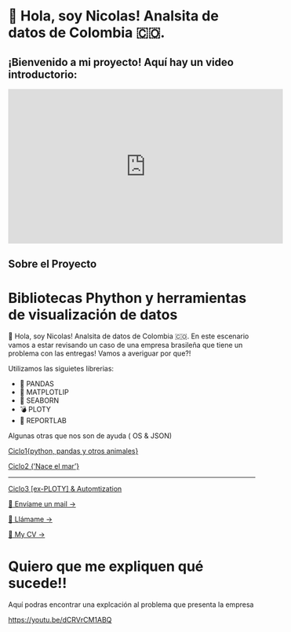  # 👋 Hola, soy Nicolas! Analsita de datos de Colombia 🇨🇴.
 
## ¡Bienvenido a mi proyecto! Aquí hay un video introductorio:
<iframe width="560" height="315" src="https://www.youtube.com/embed/dCRVrCM1ABQ" frameborder="0" allowfullscreen></iframe>



## Sobre el Proyecto

# Bibliotecas Phython y herramientas de visualización de datos

 👋 Hola, soy Nicolas! Analsita de datos de Colombia 🇨🇴.
En este escenario vamos a estar revisando un caso de una empresa brasileña que tiene un problema con las entregas!
Vamos a averiguar por que?!

Utilizamos las siguietes librerias:

- 🐼 PANDAS
- 📏 MATPLOTLIP
- 🌊 SEABORN
- 💣 PLOTY
- 📝 REPORTLAB

Algunas otras que nos son de ayuda ( OS & JSON)

[Ciclo1{python, pandas y otros animales}](https://www.notion.so/30053bd4a59843dba19678d946f15ce2?pvs=21)

[Ciclo2 {’Nace el mar’}](https://www.notion.so/d78a42b8816b4e65afce5a580b8b8e0e?pvs=21)

---

[Ciclo3 [ex-PLOTY] & Automtization ](https://www.notion.so/10031860c0cc48b285ea4a4ba8ff8201?pvs=21)

[📨 Envíame un mail →](mailto:)

[🤙 Llámame →](tel:)

[📝 My CV →](https://www.notion.so/templates/resume)

# Quiero que me expliquen qué sucede!!

Aquí podras encontrar una explcación al problema que presenta la empresa

https://youtu.be/dCRVrCM1ABQ

[]()
